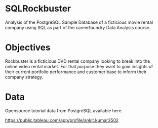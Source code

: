 # SQLRockbuster

Analysis of the PostgreSQL Sample Database of a ficticious movie rental company using SQL as part of the careerfoundry Data Analysis course.

# Objectives

Rockbuster is a ficticious DVD rental company looking to break into the online video rental market. For that purpose they want to gain insights of their current portfolio performance and customer base to inform their company strategy.

# Data

Opensource tutorial data from PostgreSQL available here.

https://public.tableau.com/app/profile/ankit.kumar3502
